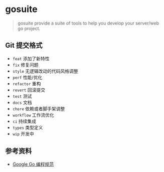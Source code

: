 # gosuite

> gosuite provide a suite of tools to help you develop your server/web go project.

## Git 提交格式

+ `feat` 添加了新特性
+ `fix` 修复问题
+ `style` 无逻辑改动的代码风格调整
+ `perf` 性能/优化
+ `refactor` 重构
+ `revert` 回滚提交
+ `test` 测试
+ `docs` 文档
+ `chore` 依赖或者脚手架调整
+ `workflow` 工作流优化
+ `ci` 持续集成
+ `types` 类型定义
+ `wip` 开发中


## 参考资料

+ [Google Go 编程规范](https://gocn.github.io/styleguide/)
